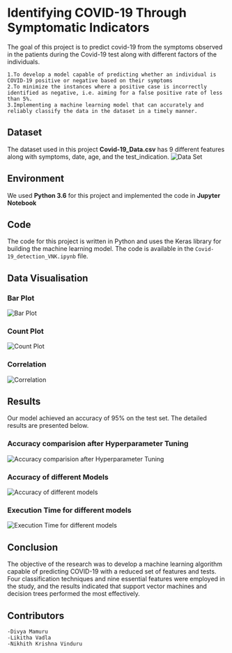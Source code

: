# Identifying COVID-19 Through Symptomatic Indicators

The goal of this project is to predict covid-19 from the symptoms observed in the patients during the Covid-19 test along with different factors of the individuals.

	1.To develop a model capable of predicting whether an individual is COVID-19 positive or negative based on their symptoms
	2.To minimize the instances where a positive case is incorrectly identified as negative, i.e. aiming for a false positive rate of less than 5%.
	3.Implementing a machine learning model that can accurately and reliably classify the data in the dataset in a timely manner.

	
## Dataset

The dataset used in this project **Covid-19_Data.csv** has 9 different features along with symptoms, date, age, and the test_indication.
![Data Set](Data.jpg)


## Environment
We used **Python 3.6** for this project and implemented the code in **Jupyter Notebook**

## Code

The code for this project is written in Python and uses the Keras library for building the machine learning model. The code is available in the `Covid-19_detection_VNK.ipynb` file.

## Data Visualisation
### Bar Plot
![Bar Plot](Bar_Visualization.jpg)
### Count Plot
![Count Plot](Count_Visualization.png)
### Correlation
![Correlation](Correlation.png)

## Results

Our model achieved an accuracy of 95% on the test set. The detailed results are presented below.
### Accuracy comparision after Hyperparameter Tuning
![Accuracy comparision after Hyperparameter Tuning](Hyperparameter_Tuning.png)
### Accuracy of different Models
![Accuracy of different models](Accuracy.png)
### Execution Time for different models
![Execution Time for different models](Time.png)

## Conclusion

The objective of the research was to develop a machine learning algorithm capable of predicting COVID-19 with a reduced set of features and tests. Four classification techniques and nine essential features were employed in the study, and the results indicated that support vector machines and decision trees performed the most effectively.

## Contributors

	-Divya Mamuru
	-Likitha Vadla
	-Nikhith Krishna Vinduru
